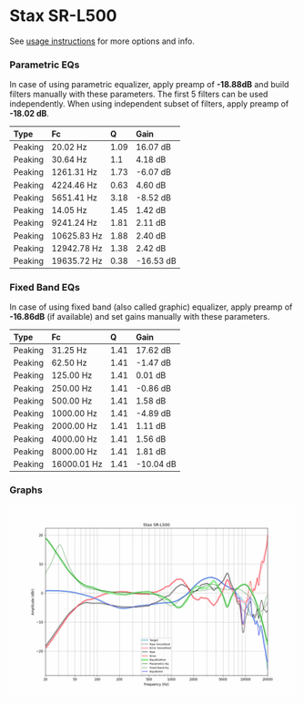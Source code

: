 # Stax SR-L500
See [usage instructions](https://github.com/jaakkopasanen/AutoEq#usage) for more options and info.

### Parametric EQs
In case of using parametric equalizer, apply preamp of **-18.88dB** and build filters manually
with these parameters. The first 5 filters can be used independently.
When using independent subset of filters, apply preamp of **-18.02 dB**.

| Type    | Fc          |    Q | Gain      |
|:--------|:------------|:-----|:----------|
| Peaking | 20.02 Hz    | 1.09 | 16.07 dB  |
| Peaking | 30.64 Hz    | 1.1  | 4.18 dB   |
| Peaking | 1261.31 Hz  | 1.73 | -6.07 dB  |
| Peaking | 4224.46 Hz  | 0.63 | 4.60 dB   |
| Peaking | 5651.41 Hz  | 3.18 | -8.52 dB  |
| Peaking | 14.05 Hz    | 1.45 | 1.42 dB   |
| Peaking | 9241.24 Hz  | 1.81 | 2.11 dB   |
| Peaking | 10625.83 Hz | 1.88 | 2.40 dB   |
| Peaking | 12942.78 Hz | 1.38 | 2.42 dB   |
| Peaking | 19635.72 Hz | 0.38 | -16.53 dB |

### Fixed Band EQs
In case of using fixed band (also called graphic) equalizer, apply preamp of **-16.86dB**
(if available) and set gains manually with these parameters.

| Type    | Fc          |    Q | Gain      |
|:--------|:------------|:-----|:----------|
| Peaking | 31.25 Hz    | 1.41 | 17.62 dB  |
| Peaking | 62.50 Hz    | 1.41 | -1.47 dB  |
| Peaking | 125.00 Hz   | 1.41 | 0.01 dB   |
| Peaking | 250.00 Hz   | 1.41 | -0.86 dB  |
| Peaking | 500.00 Hz   | 1.41 | 1.58 dB   |
| Peaking | 1000.00 Hz  | 1.41 | -4.89 dB  |
| Peaking | 2000.00 Hz  | 1.41 | 1.11 dB   |
| Peaking | 4000.00 Hz  | 1.41 | 1.56 dB   |
| Peaking | 8000.00 Hz  | 1.41 | 1.81 dB   |
| Peaking | 16000.01 Hz | 1.41 | -10.04 dB |

### Graphs
![](./Stax%20SR-L500.png)